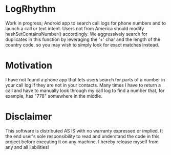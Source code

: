 # LogRhythm
Work in progress; Android app to search call logs for phone numbers and to launch a call or text intent.  Users not from America should modify hashSetContainsNumber() accordingly.  We aggressively search for duplicates in this function by leveraging the '+' char and the length of the country code, so you may wish to simply look for exact matches instead.

# Motivation
I have not found a phone app that lets users search for parts of a number in your call log if they are not in your contacts.  Many times I have to return a call and have to manually look through my call log to find a number that, for example, has "778" somewhere in the middle.

# Disclaimer
This software is distributed AS IS with no warranty expressed or implied.  It the end user's sole responsibility to read and understand the code in this project before executing it on any machine.  I hereby release myself from any and all liabilities!
